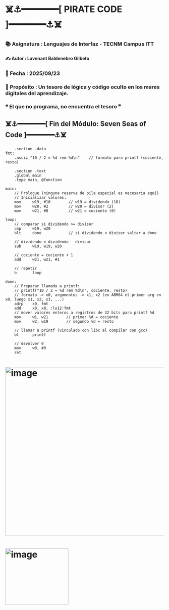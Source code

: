 # ☠️⚓━━━━━━━[ PIRATE CODE ]━━━━━━━⚓☠️
### 📚 Asignatura : Lenguajes de Interfaz - TECNM Campus ITT
#### ✍️ Autor      : Lavenant Baldenebro Gilbeto
### 📅 Fecha      : 2025/09/23
###
### 🏴 Propósito : Un tesoro de lógica y código oculto en los mares digitales del aprendizaje.
###
###
### ❝ El que no programa, no encuentra el tesoro ❞
## ☠️⚓━━━━━━━[ Fin del Módulo: Seven Seas of Code ]━━━━━━━⚓☠️



```text
    .section .data
fmt:
    .asciz "10 / 2 = %d rem %d\n"    // formato para printf (cociente, resto)

    .section .text
    .global main
    .type main, @function

main:
    // Prologue (ninguna reserva de pila especial es necesaria aquí)
    // Inicializar valores:
    mov     w19, #10        // w19 = dividendo (10)
    mov     w20, #2         // w20 = divisor (2)
    mov     w21, #0         // w21 = cociente (0)

loop:
    // comparar si dividendo >= divisor
    cmp     w19, w20
    blt     done            // si dividendo < divisor saltar a done

    // dividendo = dividendo - divisor
    sub     w19, w19, w20

    // cociente = cociente + 1
    add     w21, w21, #1

    // repetir
    b       loop

done:
    // Preparar llamada a printf:
    // printf("10 / 2 = %d rem %d\n", cociente, resto)
    // formato -> x0, argumentos -> x1, x2 (en ARM64 el primer arg en x0, luego x1, x2, x3, ...)
    adrp    x0, fmt
    add     x0, x0, :lo12:fmt
    // mover valores enteros a registros de 32 bits para printf %d
    mov     w1, w21        // primer %d = cociente
    mov     w2, w19        // segundo %d = resto

    // llamar a printf (vinculado con libc al compilar con gcc)
    bl      printf

    // devolver 0
    mov     w0, #0
    ret

```
# <img width="619" height="534" alt="image" src="https://github.com/user-attachments/assets/dfeae1f8-d47a-4783-9804-059a4d9c38a7" />
# <img width="200" height="178" alt="image" src="https://github.com/user-attachments/assets/d3e19652-768a-47f0-b947-6e4ac050ee24" />
